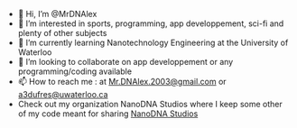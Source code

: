 - 👋 Hi, I’m @MrDNAlex
- 👀 I’m interested in sports, programming, app developpement, sci-fi and plenty of other subjects
- 🌱 I’m currently learning Nanotechnology Engineering at the University of Waterloo 
- 💞️ I’m looking to collaborate on app developpement or any programming/coding available
- 📫 How to reach me : at Mr.DNAlex.2003@gmail.com or a3dufres@uwaterloo.ca
- Check out my organization NanoDNA Studios where I keep some other of my code meant for sharing  [NanoDNA Studios](https://github.com/Nano-DNA-Studios)

<!---
MrDNAlex/MrDNAlex is a ✨ special ✨ repository because its `README.md` (this file) appears on your GitHub profile.
You can click the Preview link to take a look at your changes.
--->
